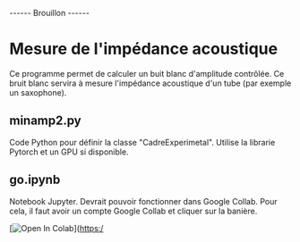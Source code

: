 
   ------ Brouillon ------

# Mesure de l'impédance acoustique

Ce programme permet de calculer un buit blanc d'amplitude contrôlée. Ce bruit blanc servira à mesure l'impédance acoustique d'un tube (par exemple un saxophone).


## minamp2.py
Code Python pour définir la classe "CadreExperimetal". Utilise la librarie Pytorch et un GPU si disponible.

## go.ipynb
Notebook Jupyter. Devrait pouvoir fonctionner dans Google Collab. Pour cela, il faut avoir un compte Google Collab et cliquer sur la banière.

[![Open In Colab](https://colab.research.google.com/assets/colab-badge.svg)]([https:/](https://colab.research.google.com/github.com/caush/MinAmp/blob/master/go.ipynb)

